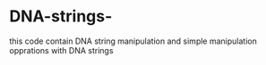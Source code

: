 # DNA-strings-

this code contain DNA string manipulation and simple manipulation opprations with DNA strings 

